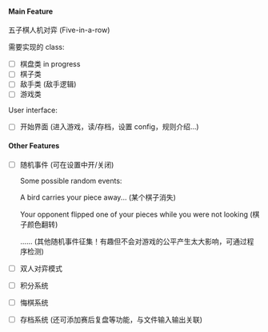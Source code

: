 #### Main Feature

五子棋人机对弈 (Five-in-a-row)

需要实现的 class:

* [ ] 棋盘类 in progress
* [ ] 棋子类
* [ ] 敌手类 (敌手逻辑)
* [ ] 游戏类

User interface:

* [ ] 开始界面 (进入游戏，读/存档，设置 config，规则介绍...)



#### Other Features

* [ ] 随机事件 (可在设置中开/关闭)

  Some possible random events:

  A bird carries your piece away... (某个棋子消失)

  Your opponent flipped one of your pieces while you were not looking (棋子颜色翻转)

  …… (其他随机事件征集！有趣但不会对游戏的公平产生太大影响，可通过程序检测)

* [ ] 双人对弈模式

* [ ] 积分系统

* [ ] 悔棋系统

* [ ] 存档系统 (还可添加赛后复盘等功能，与文件输入输出关联)
